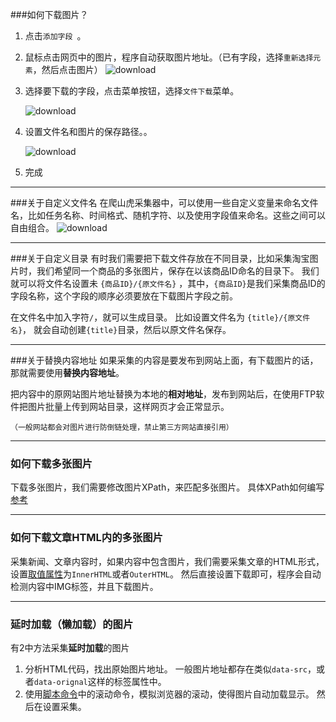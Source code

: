 ###如何下载图片？

1. 点击`添加字段 `。
2. 鼠标点击网页中的图片，程序自动获取图片地址。（已有字段，选择`重新选择元素`，然后点击图片）
    ![download](http://www.51pashanhu.com/img/download_0.png)
3. 选择要下载的字段，点击菜单按钮，选择`文件下载`菜单。
    
    ![download](http://www.51pashanhu.com/img/download_1.png)

4. 设置文件名和图片的保存路径。。

    ![download](http://www.51pashanhu.com/img/download_2.png)

5. 完成

---

###关于自定义文件名
在爬山虎采集器中，可以使用一些自定义变量来命名文件名，比如任务名称、时间格式、随机字符、以及使用字段值来命名。这些之间可以自由组合。
![download](http://www.51pashanhu.com/img/download_3.png)

---

###关于自定义目录
有时我们需要把下载文件存放在不同目录，比如采集淘宝图片时，我们希望同一个商品的多张图片，保存在以该商品ID命名的目录下。 我们就可以将文件名设置未 `{商品ID}/{原文件名}` ，其中，`{商品ID}`是我们采集商品ID的字段名称，这个字段的顺序必须要放在下载图片字段之前。

在文件名中加入字符`/`，就可以生成目录。  比如设置文件名为 `{title}/{原文件名}`， 就会自动创建`{title}`目录，然后以原文件名保存。


---

###关于替换内容地址
如果采集的内容是要发布到网站上面，有下载图片的话，那就需要使用**替换内容地址**。

把内容中的原网站图片地址替换为本地的**相对地址**，发布到网站后，在使用FTP软件把图片批量上传到网站目录，这样网页才会正常显示。 

    （一般网站都会对图片进行防倒链处理，禁止第三方网站直接引用）

---

### 如何下载多张图片
下载多张图片，我们需要修改图片XPath，来匹配多张图片。 具体XPath如何编写 [参考](http://www.51pashanhu.com/detail/138)

---

### 如何下载文章HTML内的多张图片
采集新闻、文章内容时，如果内容中包含图片，我们需要采集文章的HTML形式，设置[取值属性](/Docs/attribute)为`InnerHTML`或者`OuterHTML`。 然后直接设置下载即可，程序会自动检测内容中IMG标签，并且下载图片。

---

### 延时加载（懒加载）的图片
有2中方法采集**延时加载**的图片

1. 分析HTML代码，找出原始图片地址。 一般图片地址都存在类似`data-src`，或者`data-orignal`这样的标签属性中。 
2. 使用[脚本命令](http://www.51pashanhu.com/Docs/script)中的滚动命令，模拟浏览器的滚动，使得图片自动加载显示。 然后在设置采集。

